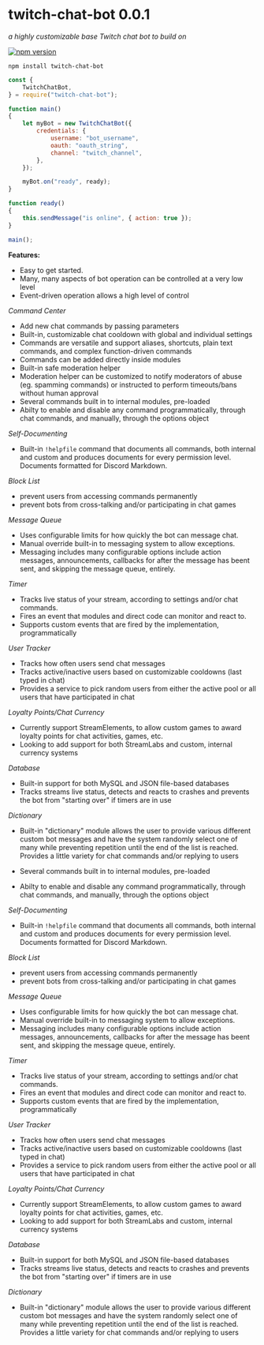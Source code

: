 # twitch-chat-bot 0.0.1
*a highly customizable base Twitch chat bot to build on*

[![npm version](https://badge.fury.io/js/twitch-chat-bot.svg)](https://badge.fury.io/js/twitch-chat-bot)

`npm install twitch-chat-bot`

```javascript
const {
	TwitchChatBot,
} = require("twitch-chat-bot");

function main()
{
	let myBot = new TwitchChatBot({
		credentials: {
			username: "bot_username",
			oauth: "oauth_string",
			channel: "twitch_channel",
		},
	});

	myBot.on("ready", ready);
}

function ready()
{
	this.sendMessage("is online", { action: true });
}

main();
```

**Features:**

- Easy to get started.
- Many, many aspects of bot operation can be controlled at a very low level
- Event-driven operation allows a high level of control

*Command Center*
- Add new chat commands by passing parameters
- Built-in, customizable chat cooldown with global and individual settings
- Commands are versatile and support aliases, shortcuts, plain text commands, and complex function-driven commands
- Commands can be added directly inside modules
- Built-in safe moderation helper
- Moderation helper can be customized to notify moderators of abuse (eg. spamming commands) or instructed to perform timeouts/bans without human approval
- Several commands built in to internal modules, pre-loaded
- Abilty to enable and disable any command programmatically, through chat commands, and manually, through the options object

*Self-Documenting*
- Built-in `!helpfile` command that documents all commands, both internal and custom and produces documents for every permission level. Documents formatted for Discord Markdown.

*Block List*
- prevent users from accessing commands permanently
- prevent bots from cross-talking and/or participating in chat games

*Message Queue*
- Uses configurable limits for how quickly the bot can message chat.
- Manual override built-in to messaging system to allow exceptions.
- Messaging includes many configurable options include action messages, announcements, callbacks for after the message has beent sent, and skipping the message queue, entirely.

*Timer*
- Tracks live status of your stream, according to settings and/or chat commands.
- Fires an event that modules and direct code can monitor and react to.
- Supports custom events that are fired by the implementation, programmatically

*User Tracker*
- Tracks how often users send chat messages
- Tracks active/inactive users based on customizable cooldowns (last typed in chat)
- Provides a service to pick random users from either the active pool or all users that have participated in chat

*Loyalty Points/Chat Currency*
- Currently support StreamElements, to allow custom games to award loyalty points for chat activities, games, etc.
- Looking to add support for both StreamLabs and custom, internal currency systems

*Database*
- Built-in support for both MySQL and JSON file-based databases
- Tracks streams live status, detects and reacts to crashes and prevents the bot from "starting over" if timers are in use

*Dictionary*
- Built-in "dictionary" module allows the user to provide various different custom bot messages and have the system randomly select one of many while preventing repetition until the end of the list is reached. Provides a little variety for chat commands and/or replying to users

- Several commands built in to internal modules, pre-loaded
- Abilty to enable and disable any command programmatically, through chat commands, and manually, through the options object

*Self-Documenting*
- Built-in `!helpfile` command that documents all commands, both internal and custom and produces documents for every permission level. Documents formatted for Discord Markdown.

*Block List*
- prevent users from accessing commands permanently
- prevent bots from cross-talking and/or participating in chat games

*Message Queue*
- Uses configurable limits for how quickly the bot can message chat.
- Manual override built-in to messaging system to allow exceptions.
- Messaging includes many configurable options include action messages, announcements, callbacks for after the message has beent sent, and skipping the message queue, entirely.

*Timer*
- Tracks live status of your stream, according to settings and/or chat commands.
- Fires an event that modules and direct code can monitor and react to.
- Supports custom events that are fired by the implementation, programmatically

*User Tracker*
- Tracks how often users send chat messages
- Tracks active/inactive users based on customizable cooldowns (last typed in chat)
- Provides a service to pick random users from either the active pool or all users that have participated in chat

*Loyalty Points/Chat Currency*
- Currently support StreamElements, to allow custom games to award loyalty points for chat activities, games, etc.
- Looking to add support for both StreamLabs and custom, internal currency systems

*Database*
- Built-in support for both MySQL and JSON file-based databases
- Tracks streams live status, detects and reacts to crashes and prevents the bot from "starting over" if timers are in use

*Dictionary*
- Built-in "dictionary" module allows the user to provide various different custom bot messages and have the system randomly select one of many while preventing repetition until the end of the list is reached. Provides a little variety for chat commands and/or replying to users
